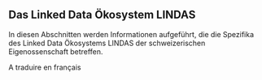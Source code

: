 ## Das Linked Data Ökosystem LINDAS

In diesen Abschnitten werden Informationen aufgeführt, die die Spezifika des Linked Data Ökosystems LINDAS der schweizerischen Eigenossenschaft betreffen.

A traduire en français
